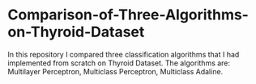 # Comparison-of-Three-Algorithms-on-Thyroid-Dataset
In this repository I compared three classification algorithms that I had implemented from scratch on Thyroid Dataset. The algorithms are: Multilayer Perceptron, Multiclass Perceptron, Multiclass Adaline.
